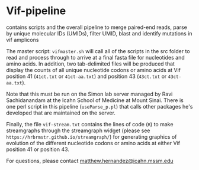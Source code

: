 # Vif-pipeline
contains scripts and the overall pipeline to merge paired-end reads, parse by unique molecular IDs (UMIDs), filter UMID, blast and identify mutations in vif amplicons

The master script: `vifmaster.sh` will call all of the scripts in the src folder to read and process through to arrive at a final fasta file for nucleotides and amino acids. In addition, two tab-delimited files will be produced that display the counts of all unique nucleotide codons or amino acids at Vif position 41 (`41ct.txt` or `41ct-aa.txt`) and position 43 (`43ct.txt` or `43ct-aa.txt`).

Note that this must be run on the Simon lab server managed by Ravi Sachidanandam at the Icahn School of Medicine at Mount Sinai. There is one perl script in this pipeline (`useParse_p.pl`) that calls other packages he's developed that are maintained on the server.

Finally, the file `vif-stream.txt` contains the lines of code (`R`) to make streamgraphs through the streamgraph widget (please see `https://hrbrmstr.github.io/streamgraph/`) for generating graphics of evolution of the different nucleotide codons or amino acids at either Vif position 41 or position 43.

For questions, please contact matthew.hernandez@icahn.mssm.edu

